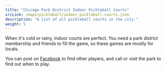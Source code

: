 ```yaml
---
title: "Chicago Park District Indoor Pickleball Courts"
srcLink: /maps/pickleball/indoor-pickleball-courts.json
description: "A list of all pickleball courts in the city."
weight: 5
---
```

When it's cold or rainy, indoor courts are perfect. You need a park district membership and friends to fill the game, so these games are mostly for locals. 

You can post on [Facebook](https://www.facebook.com/groups/1781983742045018/) to find other players, and call or visit the park to find out when to play. 